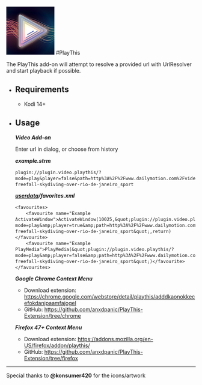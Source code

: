 ![PlayThis](https://raw.githubusercontent.com/anxdpanic/PlayThis-Extension/chrome/images/icon_128.png)
#PlayThis

The PlayThis add-on will attempt to resolve a provided url with UrlResolver and start playback if possible.

- Requirements
    -
    - Kodi 14+

- Usage
    -
    _**Video Add-on**_

    Enter url in dialog, or choose from history

    _**example.strm**_
    ```
    plugin://plugin.video.playthis/?mode=play&player=false&path=http%3A%2F%2Fwww.dailymotion.com%2Fvideo%2Fx3ol7gj_incredible-freefall-skydiving-over-rio-de-janeiro_sport
    ```
    _**[userdata](http://kodi.wiki/view/userdata)/favorites.xml**_
    ```
    <favourites>
        <favourite name="Example ActivateWindow">ActivateWindow(10025,&quot;plugin://plugin.video.playthis/?mode=play&amp;player=true&amp;path=http%3A%2F%2Fwww.dailymotion.com%2Fvideo%2Fx3ol7gj_incredible-freefall-skydiving-over-rio-de-janeiro_sport&quot;,return)</favourite>
        <favourite name="Example PlayMedia">PlayMedia(&quot;plugin://plugin.video.playthis/?mode=play&amp;player=false&amp;path=http%3A%2F%2Fwww.dailymotion.com%2Fvideo%2Fx3ol7gj_incredible-freefall-skydiving-over-rio-de-janeiro_sport&quot;)</favourite>
    </favourites>
    ```

    _**Google Chrome Context Menu**_

    - Download extension: https://chrome.google.com/webstore/detail/playthis/adddkaonokkecefokdanjpaamfajogel
    - GitHub: https://github.com/anxdpanic/PlayThis-Extension/tree/chrome

    _**Firefox 47+ Context Menu**_

    - Download extension: https://addons.mozilla.org/en-US/firefox/addon/playthis/
    - GitHub: https://github.com/anxdpanic/PlayThis-Extension/tree/firefox

---

Special thanks to **@konsumer420** for the icons/artwork
